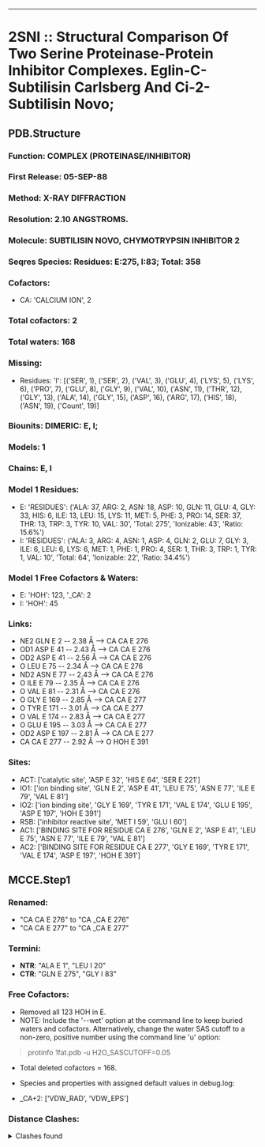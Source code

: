 ---
# 2SNI :: Structural Comparison Of Two Serine Proteinase-Protein Inhibitor Complexes. Eglin-C-Subtilisin Carlsberg And Ci-2-Subtilisin Novo;
## PDB.Structure
### Function: COMPLEX (PROTEINASE/INHIBITOR)
### First Release: 05-SEP-88
### Method: X-RAY DIFFRACTION
### Resolution: 2.10 ANGSTROMS.
### Molecule: SUBTILISIN NOVO, CHYMOTRYPSIN INHIBITOR 2
### Seqres Species: Residues: E:275, I:83; Total: 358
### Cofactors:
  -  CA:
 'CALCIUM ION', 2

### Total cofactors: 2
### Total waters: 168
### Missing:
  - Residues:
 'I': [('SER', 1), ('SER', 2), ('VAL', 3), ('GLU', 4), ('LYS', 5), ('LYS', 6), ('PRO', 7), ('GLU', 8), ('GLY', 9), ('VAL', 10), ('ASN', 11), ('THR', 12), ('GLY', 13), ('ALA', 14), ('GLY', 15), ('ASP', 16), ('ARG', 17), ('HIS', 18), ('ASN', 19),
       ('Count', 19)]

### Biounits: DIMERIC: E, I;
### Models: 1
### Chains: E, I
### Model 1 Residues:
  - E:
 'RESIDUES': ('ALA: 37, ARG: 2, ASN: 18, ASP: 10, GLN: 11, GLU: 4, GLY: 33, HIS: 6, ILE: 13, LEU: 15, LYS: 11, MET: 5, PHE: 3, PRO: 14, SER: 37, THR: 13, TRP: 3, TYR: 10, VAL: 30', 'Total: 275', 'Ionizable: 43',
              'Ratio: 15.6%')
  - I:
 'RESIDUES': ('ALA: 3, ARG: 4, ASN: 1, ASP: 4, GLN: 2, GLU: 7, GLY: 3, ILE: 6, LEU: 6, LYS: 6, MET: 1, PHE: 1, PRO: 4, SER: 1, THR: 3, TRP: 1, TYR: 1, VAL: 10', 'Total: 64', 'Ionizable: 22',
              'Ratio: 34.4%')

### Model 1 Free Cofactors & Waters:
  - E:
 'HOH': 123, '_CA': 2
  - I:
 'HOH': 45

### Links:
  - NE2 GLN E  2 -- 2.38 Å --> CA  CA E 276
  - OD1 ASP E 41 -- 2.43 Å --> CA  CA E 276
  - OD2 ASP E 41 -- 2.56 Å --> CA  CA E 276
  - O  LEU E 75 -- 2.34 Å --> CA  CA E 276
  - ND2 ASN E 77 -- 2.43 Å --> CA  CA E 276
  - O  ILE E 79 -- 2.35 Å --> CA  CA E 276
  - O  VAL E 81 -- 2.31 Å --> CA  CA E 276
  - O  GLY E 169 -- 2.85 Å --> CA  CA E 277
  - O  TYR E 171 -- 3.01 Å --> CA  CA E 277
  - O  VAL E 174 -- 2.83 Å --> CA  CA E 277
  - O  GLU E 195 -- 3.03 Å --> CA  CA E 277
  - OD2 ASP E 197 -- 2.81 Å --> CA  CA E 277
  - CA  CA E 277 -- 2.92 Å --> O  HOH E 391

### Sites:
  - ACT: ['catalytic site', 'ASP E  32', 'HIS E  64', 'SER E 221']
  - IO1: ['ion binding site', 'GLN E   2', 'ASP E  41', 'LEU E  75', 'ASN E  77', 'ILE E  79', 'VAL E  81']
  - IO2: ['ion binding site', 'GLY E 169', 'TYR E 171', 'VAL E 174', 'GLU E 195', 'ASP E 197', 'HOH E 391']
  - RSB: ['inhibitor reactive site', 'MET I  59', 'GLU I  60']
  - AC1: ['BINDING SITE FOR RESIDUE CA E 276', 'GLN E   2', 'ASP E  41', 'LEU E  75', 'ASN E  77', 'ILE E  79', 'VAL E  81']
  - AC2: ['BINDING SITE FOR RESIDUE CA E 277', 'GLY E 169', 'TYR E 171', 'VAL E 174', 'ASP E 197', 'HOH E 391']

## MCCE.Step1
### Renamed:
  - "CA    CA E 276" to "CA   _CA E 276"
  - "CA    CA E 277" to "CA   _CA E 277"

### Termini:
 - <strong>NTR</strong>: "ALA E   1", "LEU I  20"
 - <strong>CTR</strong>: "GLN E 275", "GLY I  83"

### Free Cofactors:
  - Removed all 123 HOH in E.
  - NOTE: Include the '--wet' option at the command line to keep buried waters and cofactors. Alternatively, change the water SAS cutoff to a non-zero, positive number using the command line 'u' option:
  > protinfo 1fat.pdb -u H2O_SASCUTOFF=0.05
  - Total deleted cofactors = 168.
  - Species and properties with assigned default values in debug.log:

  - _CA+2: ['VDW_RAD', 'VDW_EPS']


### Distance Clashes:
<details><summary>Clashes found</summary>

- d= 1.52: " CA  NTR E   1" to " CB  ALA E   1"
- d= 1.53: " CA  NTR I  20" to " CB  LEU I  20"

</details>

